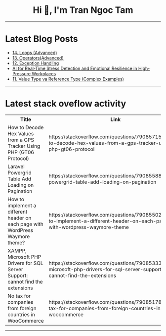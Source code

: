 <h1 align="center">Hi 👋, I'm Tran Ngoc Tam</h1>

---

# Latest Blog Posts 
<!-- BLOG-POST-LIST:START -->
- [14. Loops &lpar;Advanced&rpar;](https://dev.to/sunnat_qayumov/14-loops-advanced-4lii)
- [13. Operators&lpar;Advanced&rpar;](https://dev.to/sunnat_qayumov/12-operators-1bio)
- [12. Exception Handling](https://dev.to/sunnat_qayumov/11-exception-handling-41li)
- [AI for Real-Time Stress Detection and Emotional Resilience in High-Pressure Workplaces](https://dev.to/ethan2024/ai-for-real-time-stress-detection-and-emotional-resilience-in-high-pressure-workplaces-3n39)
- [11. Value Type va Reference Type &lpar;Complex Examples&rpar;](https://dev.to/sunnat_qayumov/11-value-type-va-reference-type-complex-examples-2j27)
<!-- BLOG-POST-LIST:END -->

---

# Latest stack oveflow activity
<table>
  <tr><th>Title</th><th>Link</th></tr>
  <!-- STACKOVERFLOW:START --><tr><td>How to Decode Hex Values from a GPS Tracker Using PHP &lpar;GT06 Protocol&rpar;</td><td>https://stackoverflow.com/questions/79085715/how-to-decode-hex-values-from-a-gps-tracker-using-php-gt06-protocol</td></tr><tr><td>Laravel Powergrid Table Add Loading on Pagination</td><td>https://stackoverflow.com/questions/79085588/laravel-powergrid-table-add-loading-on-pagination</td></tr><tr><td>How to implement a different header on each page with WordPress Waymore theme?</td><td>https://stackoverflow.com/questions/79085502/how-to-implement-a-different-header-on-each-page-with-wordpress-waymore-theme</td></tr><tr><td>XAMPP, Microsoft PHP Drivers for SQL Server Support: cannot find the extensions</td><td>https://stackoverflow.com/questions/79085333/xampp-microsoft-php-drivers-for-sql-server-support-cannot-find-the-extensions</td></tr><tr><td>No tax for companies from foreign countries in WooCommerce</td><td>https://stackoverflow.com/questions/79085178/no-tax-for-companies-from-foreign-countries-in-woocommerce</td></tr><!-- STACKOVERFLOW:END -->
</table>

---


